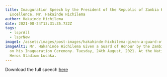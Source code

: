 ```yaml
---
title: Inauguration Speech by the President of the Republic of Zambia His
  Excellence, Mr. Hakainde Hichilema
author: Hakainde Hichilema
date: 2021-08-24T13:31:35.732Z
tags:
  - lsprAll
  - lsprNew
image1: /assets/images/post-images/hakahinde-hichilema-given-a-guard-of-honour-by-the-zambian-army-on-his-inaguaration-ceremony.jpg
imageAlt1: Mr. Hakahinde Hichilema Given a Guard of Honour by the Zambian Army
  on his Inaguaration Ceremony. Tuesday, 24th August, 2021. At the National
  Heros Stadium Lusaka.
---
```


Download the full speech [here](/assets/documents/speeches/PRESIDENT-HAKAINDE-HICHILEMA-DELIVERS-INAUGURAL-SPEECH.pdf)
